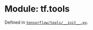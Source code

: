 <div itemscope itemtype="http://developers.google.com/ReferenceObject">
<meta itemprop="name" content="tf.tools" />
<meta itemprop="path" content="Stable" />
</div>

# Module: tf.tools



Defined in [`tensorflow/tools/__init__.py`](https://www.tensorflow.org/code/tensorflow/tools/__init__.py).



